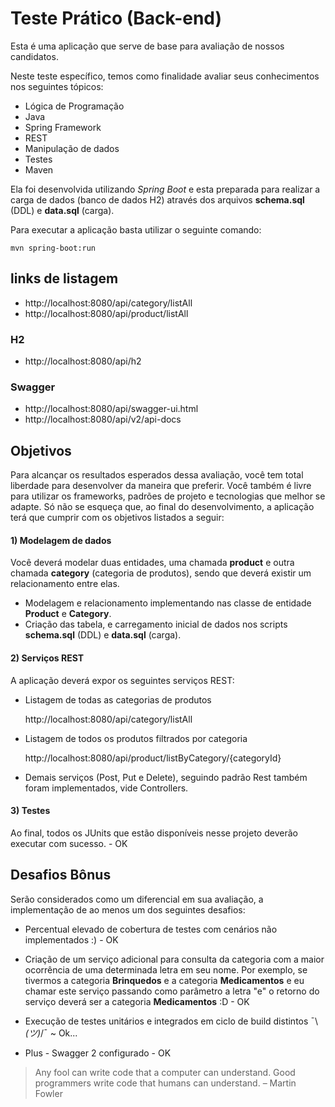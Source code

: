 # Teste Prático (Back-end)

Esta é uma aplicação que serve de base para avaliação de nossos candidatos.

Neste teste específico, temos como finalidade avaliar seus conhecimentos nos seguintes tópicos:

* Lógica de Programação
* Java
* Spring Framework
* REST
* Manipulação de dados
* Testes
* Maven

Ela foi desenvolvida utilizando *Spring Boot* e esta preparada para realizar a carga de dados (banco de dados H2) através dos arquivos **schema.sql** (DDL) e **data.sql** (carga).

Para executar a aplicação basta utilizar o seguinte comando:

	mvn spring-boot:run
	
## links de listagem

- http://localhost:8080/api/category/listAll 
- http://localhost:8080/api/product/listAll

### H2
- http://localhost:8080/api/h2

### Swagger
- http://localhost:8080/api/swagger-ui.html
- http://localhost:8080/api/v2/api-docs

## Objetivos

Para alcançar os resultados esperados dessa avaliação, você tem total liberdade para desenvolver da maneira que preferir. Você também é livre para utilizar os frameworks, padrões de projeto e tecnologias que melhor se adapte. Só não se esqueça que, ao final do desenvolvimento, a aplicação terá que cumprir com os objetivos listados a seguir:

#### 1) Modelagem de dados

Você deverá modelar duas entidades, uma chamada **product** e outra chamada **category** (categoria de produtos), sendo que deverá existir um relacionamento entre elas.

- Modelagem e relacionamento implementando nas classe de entidade **Product** e **Category**.
- Criação das tabela, e carregamento inicial de dados nos scripts **schema.sql** (DDL) e **data.sql** (carga).

#### 2) Serviços REST

A aplicação deverá expor os seguintes serviços REST:

* Listagem de todas as categorias de produtos

	http://localhost:8080/api/category/listAll

* Listagem de todos os produtos filtrados por categoria

	http://localhost:8080/api/product/listByCategory/{categoryId}
	
* Demais serviços (Post, Put e Delete), seguindo padrão Rest também foram implementados, vide Controllers.

#### 3) Testes

Ao final, todos os JUnits que estão disponíveis nesse projeto deverão executar com sucesso. - OK

## Desafios Bônus

Serão considerados como um diferencial em sua avaliação, a implementação de ao menos um dos seguintes desafios:

* Percentual elevado de cobertura de testes com cenários não implementados :) - OK

* Criação de um serviço adicional para consulta da categoria com a maior ocorrência de uma determinada letra em seu nome. Por exemplo, se tivermos a categoria **Brinquedos** e a categoria **Medicamentos** e eu chamar este serviço passando como parâmetro a letra "e" o retorno do serviço deverá ser a categoria **Medicamentos** :D - OK

* Execução de testes unitários e integrados em ciclo de build distintos ¯\\_(ツ)_/¯ ~ Ok...

* Plus - Swagger 2 configurado - OK

>
> Any fool can write code that a computer can understand. Good programmers write code that humans can understand.
> – Martin Fowler
>
